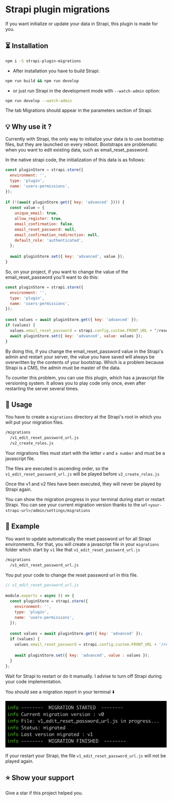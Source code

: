 # Strapi plugin migrations

If you want initialize or update your data in Strapi, this plugin is made for you.

## ⏳ Installation

```bash
npm i -S strapi-plugin-migrations
```

- After installation you have to build Strapi:

```bash
npm run build && npm run develop
```

- or just run Strapi in the development mode with `--watch-admin` option:

```bash
npm run develop --watch-admin
```

The tab Migrations should appear in the parameters section of Strapi.

## 💡 Why use it ?

Currently with Strapi, the only way to initialize your data is to use bootstrap files, but they are launched on every reboot.
Bootstraps are problematic when you want to edit existing data, such as email_reset_password.

In the native strapi code, the initialization of this data is as follows:

```javascript
const pluginStore = strapi.store({
  environment: '',
  type: 'plugin',
  name: 'users-permissions',
});

if (!(await pluginStore.get({ key: 'advanced' }))) {
  const value = {
    unique_email: true,
    allow_register: true,
    email_confirmation: false,
    email_reset_password: null,
    email_confirmation_redirection: null,
    default_role: 'authenticated',
  };

  await pluginStore.set({ key: 'advanced', value });
}
```

So, on your project, if you want to change the value of the email_reset_password  you'll want to do this:

```javascript
const pluginStore = strapi.store({
  environment: '',
  type: 'plugin',
  name: 'users-permissions',
});

const values = await pluginStore.get({ key: 'advanced' });
if (values) {
  values.email_reset_password = strapi.config.custom.FRONT_URL + ‘/reset-password’
  await pluginStore.set({ key: 'advanced', value: values });
}
```

By doing this, if you change the email_reset_password value in the Strapi's admin and restart your server,
the value you have saved will always be overwritten by the contents of your bootstrap. Which is a problem because Strapi is a CMS, the admin must be master of the data.

To counter this problem, you can use this plugin, which has a javascript file versioning system. It allows you to play code only once, even after restarting the server several times.

## 💪 Usage

You have to create a `migrations` directory at the Strapi's root in which
you will put your migration files.

```bash
/migrations
  /v1_edit_reset_password_url.js
  /v2_create_roles.js
```

Your migrations files must start with the letter `v` and `a number`  and must be a javascript file.

The files are executed in ascending order, so the `v1_edit_reset_password_url.js` will be played before `v2_create_roles.js`


Once the v1 and v2 files have been executed, they will never be played by Strapi again.

You can show the migration progress in your terminal during start or restart Strapi. You can see your current migration version thanks to the url `<your-strapi-url>/admin/settings/migrations`


## 🥊 Example

You want to update automatically the reset password url for all Strapi environments.
For that, you will create a javascript file in your `migrations` folder which start by `v1` like that `v1_edit_reset_password_url.js`
```bash
/migrations
  /v1_edit_reset_password_url.js
```

You put your code to change the reset password url in this file.

````javascript
// v1_edit_reset_password_url.js

module.exports = async () => {
  const pluginStore = strapi.store({
    environment: '',
    type: 'plugin',
    name: 'users-permissions',
  });

  const values = await pluginStore.get({ key: 'advanced' });
  if (values) {
    values.email_reset_password = strapi.config.custom.FRONT_URL + '/reset-password';
    
    await pluginStore.set({ key: 'advanced', value : values });
  }
};
````

Wait for Strapi to restart or do it manually. I advise to turn off Strapi during your code implementation.

You should see a migration report in your terminal ⬇️

![Migration result](/docs/img/migration_result.png)

If your restart your Strapi, the file `v1_edit_reset_password_url.js` will not be played again.

## ⭐️ Show your support

Give a star if this project helped you.
